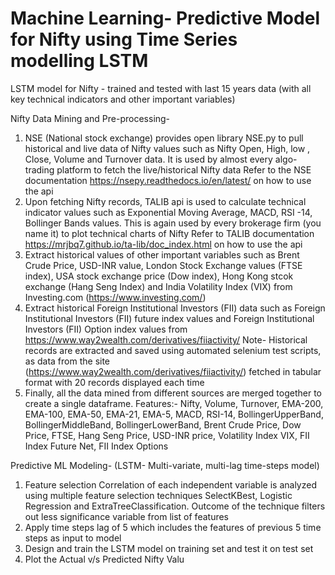 # Machine Learning- Predictive Model for Nifty using Time Series modelling LSTM
LSTM model for Nifty - trained and tested with last 15 years data (with all key technical indicators and other important variables)

Nifty Data Mining and Pre-processing-
1) NSE (National stock exchange) provides open library NSE.py to pull historical and live data of Nifty values such as Nifty Open, High, low , Close, Volume and Turnover data. It is used by almost every algo-trading platform to fetch the live/historical Nifty data 
Refer to the NSE documentation https://nsepy.readthedocs.io/en/latest/ on how to use the api
2) Upon fetching Nifty records, TALIB api is used to calculate technical indicator values such as Exponential Moving Average, MACD, RSI -14, Bollinger Bands values. This is again used by every brokerage firm (you name it) to plot technical charts of Nifty 
Refer to TALIB documentation https://mrjbq7.github.io/ta-lib/doc_index.html on how to use the api 
3) Extract historical values of other important variables such as  Brent Crude Price, USD-INR value, London Stock Exchange values (FTSE index), USA stock exchange price (Dow index), Hong Kong stcok exchange (Hang Seng Index) and India Volatility Index (VIX) from Investing.com (https://www.investing.com/)
4) Extract historical Foreign Institutional Investors (FII) data such as Foreign Institutional Investors (FII) future index values and Foreign Institutional Investors (FII) Option index values from https://www.way2wealth.com/derivatives/fiiactivity/
 Note- Historical records are extracted and saved using automated selenium test scripts, as data from the site (https://www.way2wealth.com/derivatives/fiiactivity/) fetched in tabular format with 20 records displayed each time
5) Finally, all the data mined from different sources are merged together to create a single dataframe.
Features:- Nifty, Volume, Turnover, EMA-200, EMA-100, EMA-50, EMA-21, EMA-5, MACD, RSI-14, BollingerUpperBand, BollingerMiddleBand, BollingerLowerBand, Brent Crude Price, Dow Price, FTSE, Hang Seng Price, USD-INR price, Volatility Index VIX, FII Index Future Net, FII Index Options



Predictive ML Modeling- (LSTM- Multi-variate, multi-lag time-steps model)
1) Feature selection 
Correlation of each independent variable is analyzed using multiple feature selection techniques SelectKBest, Logistic Regression and ExtraTreeClassification. 
Outcome of the technique filters out less significance variable from list of features
2) Apply time steps lag of 5 which includes the features of previous 5 time steps as input to model
3) Design and train the LSTM model on training set and test it on test set
4) Plot the Actual v/s Predicted Nifty Valu

